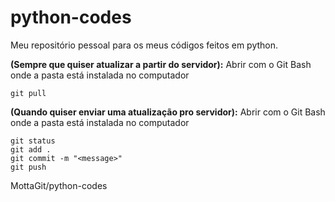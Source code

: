 # python-codes

Meu repositório pessoal para os meus códigos feitos em python.

**(Sempre que quiser atualizar a partir do servidor):** Abrir com o Git Bash onde a pasta está instalada no computador
```
git pull
```

**(Quando quiser enviar uma atualização pro servidor):** Abrir com o Git Bash onde a pasta está instalada no computador
```
git status
git add .
git commit -m "<message>"
git push
```

MottaGit/python-codes
